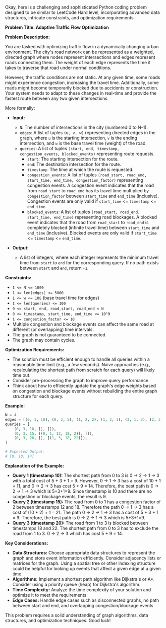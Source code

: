 Okay, here is a challenging and sophisticated Python coding problem designed to be similar to LeetCode Hard level, incorporating advanced data structures, intricate constraints, and optimization requirements.

**Problem Title: Adaptive Traffic Flow Optimization**

**Problem Description:**

You are tasked with optimizing traffic flow in a dynamically changing urban environment. The city's road network can be represented as a weighted, directed graph where nodes represent intersections and edges represent roads connecting them. The weight of each edge represents the time it takes to traverse that road under normal conditions.

However, the traffic conditions are not static. At any given time, some roads might experience congestion, increasing the travel time. Additionally, some roads might become temporarily blocked due to accidents or construction. Your system needs to adapt to these changes in real-time and provide the fastest route between any two given intersections.

More formally:

*   **Input:**
    *   `N`: The number of intersections in the city (numbered 0 to N-1).
    *   `edges`: A list of tuples `(u, v, w)` representing directed edges in the graph, where `u` is the starting intersection, `v` is the ending intersection, and `w` is the base travel time (weight) of the road.
    *   `queries`: A list of tuples `(start, end, timestamp, congestion_events, blocked_events)` representing route requests.
        *   `start`: The starting intersection for the route.
        *   `end`: The destination intersection for the route.
        *   `timestamp`: The time at which the route is requested.
        *   `congestion_events`: A list of tuples `(road_start, road_end, start_time, end_time, congestion_factor)` representing congestion events. A congestion event indicates that the road from `road_start` to `road_end` has its travel time multiplied by `congestion_factor` between `start_time` and `end_time` (inclusive). Congestion events are only valid if `start_time` <= `timestamp` <= `end_time`.
        *   `blocked_events`: A list of tuples `(road_start, road_end, start_time, end_time)` representing road blockages. A blocked event indicates that the road from `road_start` to `road_end` is completely blocked (infinite travel time) between `start_time` and `end_time` (inclusive). Blocked events are only valid if `start_time` <= `timestamp` <= `end_time`.

*   **Output:**
    *   A list of integers, where each integer represents the minimum travel time from `start` to `end` for the corresponding query. If no path exists between `start` and `end`, return `-1`.

**Constraints:**

*   `1 <= N <= 1000`
*   `1 <= len(edges) <= 5000`
*   `1 <= w <= 100` (base travel time for edges)
*   `1 <= len(queries) <= 100`
*   `0 <= start, end, road_start, road_end < N`
*   `0 <= timestamp, start_time, end_time <= 10^9`
*   `1 <= congestion_factor <= 10`
*   Multiple congestion and blockage events can affect the same road at different (or overlapping) time intervals.
*   The graph is not guaranteed to be connected.
*   The graph may contain cycles.

**Optimization Requirements:**

*   The solution must be efficient enough to handle all queries within a reasonable time limit (e.g., a few seconds). Naive approaches (e.g., recalculating the shortest path from scratch for each query) will likely time out.
*   Consider pre-processing the graph to improve query performance.
*   Think about how to efficiently update the graph's edge weights based on congestion and blockage events without rebuilding the entire graph structure for each query.

**Example:**

```python
N = 4
edges = [(0, 1, 10), (0, 2, 5), (1, 2, 2), (1, 3, 1), (2, 1, 3), (2, 3, 9)]
queries = [
    (0, 3, 10, [], []),
    (0, 3, 15, [(0, 1, 12, 18, 2)], []),
    (0, 3, 20, [], [(1, 3, 18, 22)]),
]

# Expected Output:
# [8, 10, 14]
```

**Explanation of the Example:**

*   **Query 1 (timestamp 10):**  The shortest path from 0 to 3 is 0 -> 2 -> 1 -> 3 with a total cost of 5 + 3 + 1 = 9.  However, 0 -> 1 -> 3 has a cost of 10 + 1 = 11, and 0 -> 2 -> 3 has cost 5 + 9 = 14. Therefore, the best path is 0 -> 2 -> 1 -> 3 which is 5+3+1=9. Since timestamp is 10 and there are no congestion or blockage events, the result is 9.
*   **Query 2 (timestamp 15):** The road from 0 to 1 has a congestion factor of 2 between timestamps 12 and 18.  Therefore the path 0 -> 1 -> 3 has a cost of (10 * 2) + 1 = 21.  The path 0 -> 2 -> 1 -> 3 has a cost of 5 + 3 + 1 = 9. Therefore, the best path is 0 -> 2 -> 1 -> 3 which is 5+3+1=9.
*   **Query 3 (timestamp 20):** The road from 1 to 3 is blocked between timestamps 18 and 22. The shortest path from 0 to 3 has to exclude the road from 1 to 3. 0 -> 2 -> 3 which has cost 5 + 9 = 14.

**Key Considerations:**

*   **Data Structures:** Choose appropriate data structures to represent the graph and store event information efficiently. Consider adjacency lists or matrices for the graph.  Using a spatial tree or other indexing structure could be helpful for looking up events that affect a given edge at a given time.
*   **Algorithms:** Implement a shortest path algorithm like Dijkstra's or A*.  Consider using a priority queue (heap) for Dijkstra's algorithm.
*   **Time Complexity:** Analyze the time complexity of your solution and optimize it to meet the requirements.
*   **Edge Cases:** Handle edge cases such as disconnected graphs, no path between start and end, and overlapping congestion/blockage events.

This problem requires a solid understanding of graph algorithms, data structures, and optimization techniques. Good luck!
